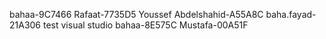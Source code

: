 bahaa-9C7466
Rafaat-7735D5
Youssef Abdelshahid-A55A8C
baha.fayad-21A306  test visual studio
bahaa-8E575C
Mustafa-00A51F
